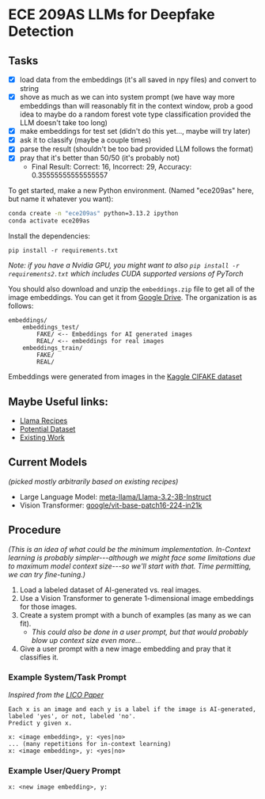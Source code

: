 # ECE 209AS LLMs for Deepfake Detection

## Tasks

- [x] load data from the embeddings (it's all saved in npy files) and convert to string
- [x] shove as much as we can into system prompt (we have way more embeddings than will reasonably fit in the context window, prob a good idea to maybe do a random forest vote type classification provided the LLM doesn't take too long)
- [x] make embeddings for test set (didn't do this yet..., maybe will try later)
- [x] ask it to classify (maybe a couple times)
- [x] parse the result (shouldn't be too bad provided LLM follows the format)
- [x] pray that it's better than 50/50 (it's probably not)
    - Final Result: Correct: 16, Incorrect: 29, Accuracy: 0.35555555555555557

To get started, make a new Python environment. (Named "ece209as" here, but name it whatever you want):

```sh
conda create -n "ece209as" python=3.13.2 ipython
conda activate ece209as
```

Install the dependencies:

```
pip install -r requirements.txt
```

*Note: if you have a Nvidia GPU, you might want to also `pip install -r requirements2.txt` which includes CUDA supported versions of PyTorch*

You should also download and unzip the `embeddings.zip` file to get all of the image embeddings. You can get it from [Google Drive](https://drive.google.com/file/d/1HBwsjsHBtqj0Ynzq_PKeQiKjKNLwcZA-/view?usp=sharing). The organization is as follows:
```
embeddings/
    embeddings_test/
        FAKE/ <-- Embeddings for AI generated images
        REAL/ <-- embeddings for real images
    embeddings_train/
        FAKE/
        REAL/
```

Embeddings were generated from images in the [Kaggle CIFAKE dataset](https://www.kaggle.com/datasets/birdy654/cifake-real-and-ai-generated-synthetic-images)

## Maybe Useful links:

* [Llama Recipes](https://github.com/huggingface/huggingface-llama-recipes)
* [Potential Dataset](https://www.kaggle.com/datasets/birdy654/cifake-real-and-ai-generated-synthetic-images)
* [Existing Work](https://arxiv.org/abs/2403.14077)

## Current Models

*(picked mostly arbitrarily based on existing recipes)*

* Large Language Model: [meta-llama/Llama-3.2-3B-Instruct](https://huggingface.co/meta-llama/Llama-3.2-3B-Instruct)
* Vision Transformer: [google/vit-base-patch16-224-in21k](https://huggingface.co/google/vit-base-patch16-224-in21k)

## Procedure

*(This is an idea of what could be the minimum implementation. In-Context learning is probably simpler---although we might face some limitations due to maximum model context size---so we'll start with that. Time permitting, we can try fine-tuning.)*

1. Load a labeled dataset of AI-generated vs. real images.
2. Use a Vision Transformer to generate 1-dimensional image embeddings for those images.
3. Create a system prompt with a bunch of examples (as many as we can fit).
    * *This could also be done in a user prompt, but that would probably blow up context size even more...*
4. Give a user prompt with a new image embedding and pray that it classifies it.

### Example System/Task Prompt

*Inspired from the [LICO Paper](https://arxiv.org/pdf/2406.18851)*
```
Each x is an image and each y is a label if the image is AI-generated, labeled 'yes', or not, labeled 'no'.
Predict y given x.

x: <image embedding>, y: <yes|no>
... (many repetitions for in-context learning)
x: <image embedding>, y: <yes|no>
```

### Example User/Query Prompt

```
x: <new image embedding>, y:
```